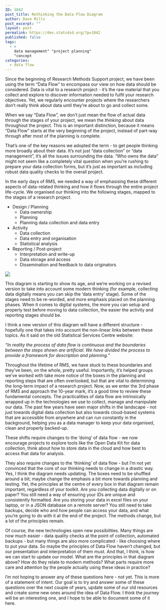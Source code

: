 ```yaml
---
ID: 1842
post_title: Rethinking the Data Flow Diagram
author: Dave Mills
post_excerpt: ""
layout: post
permalink: https://dev.stats4sd.org/?p=1842
published: false
tags:
  - >
    data management" "project planning"
    "concept
categories:
  - data flow
---
```

Since the beginning of Research Methods Support project, we have been using the term “Data Flow” to encompass our view on how data should be considered. Data is vital to a research project - it’s the raw material that you collect and explore to discover information needed to fulfil your research objectives. Yet, we regularly encounter projects where the researchers don’t really think about data until they’re about to go and collect some.

When we say “Data Flow”, we don’t just mean the flow of actual data through the stages of your project, we mean the *thinking* about data throughout the project. This is an important distinction, because it means “Data Flow” starts at the very beginning of the project, instead of part-way through after most of the planning is complete.

That’s one of the key reasons we adopted the term - to get people thinking more broadly about their data. It’s not just “data collection” or “data management”, it’s all the issues surrounding the data. “Who owns the data” might not seem like a completely vital question when you’re rushing to prepare your data collection forms, but it’s just as important as including robust data quality checks to the overall project.

In the early days of RMS, we needed a way of emphasising these different aspects of data-related thinking and how it flows through the entire project life-cycle. We organised our thinking into the following stages, mapped to the stages of a research project.

*   Design / Planning 
    *   Data ownership
    *   Planning
    *   Planning data collection and data entry
*   Activity 
    *   Data collection
    *   Data entry and organisation
    *   Statistical analysis
*   Reporting / Post-project 
    *   Interpretation and write-up
    *   Data storage and access
    *   Dissemination and feedback to data originators

![][1]

This diagram is starting to show its age, and we’re working on a revised version to take into account some modern thinking (for example, collecting data digitally means you can skip the ‘data entry’ stage). Some of the stages need to be re-worded, and more emphasis placed on the planning phases. When it comes to digital systems, the more you can setup and properly test before moving to data collection, the easier the activity and reporting stages should be.

I think a new version of this diagram will have a different structure - hopefully one that takes into account the non-linear links between these topics. As it said on the old Statistical Services Centre website:

*“In reality the process of data flow is continuous and the boundaries between the steps shown are artificial. We have divided the process to provide a framework for description and planning.”*

Throughout the lifetime of RMS, we have stuck to these boundaries and they’ve been, on the whole, pretty useful. Importantly, it’s helped groups we’ve worked with take more notice of the boxes in the planning and reporting steps that are often overlooked, but that are vital to determining the long-term impact of a research project. Now, as we enter the 3rd phase of RMS and approach the 10-year mark, it’s a good time to review these fundamental concepts. The practicalities of data flow are intrinsically wrapped up in the technologies we use to collect, manage and manipulate our data. The past few years have seen major shifts in the landscape - not just towards digital data collection but also towards cloud-based systems that are accessible from anywhere and can run constantly in the background, helping you as a data manager to keep your data organised, clean and properly backed-up.

These shifts require changes to the ‘doing’ of data flow - we now encourage projects to explore tools like the Open Data Kit for data collection, think about how to store data in the cloud and how best to access that data for analysis.

They also require changes to the ‘thinking’ of data flow - but I’m not yet convinced that the core of our thinking needs to change in a drastic way. Yes, I think the diagram needs updating. The boxes need to be shuffled around a bit; maybe change the emphasis a bit more towards planning and testing. Yet, the principles at the centre of every box in that diagram remain important, regardless of your toolkit. Are you collecting data digitally or on paper? You still need a way of ensuring your IDs are unique and consistently formatted. Are you storing your data in excel files on your laptop, or in a JSON database on a remote server? You still need to take backups, decide who and how people can access your data, and what you’re going to do with it at the end of the project. The methods change, but a lot of the principles remain.

Of course, the new technologies open new possibilities. Many things are now much easier - data quality checks at the point of collection, automated backups - but many things are also more complicated - like choosing where to put your data. So maybe the principles of Data Flow haven’t changed, but our presentation and interpretation of them must. And that, I think, is how we can start to update our model. What are the principles in that diagram above? How do they relate to modern methods? What parts require more care and attention by the people actually using these ideas in practice?

I’m not hoping to answer any of these questions here - not yet. This is more of a statement of intent. Our goal is to try and answer some of these questions over the next couple of years, update some of our old resources and create some new ones around the idea of Data Flow. I think the journey will be an interesting one, and I hope to be able to document some of it here.

 [1]: /A16611C3-E00F-4941-8344-460E37CC3FDD.png